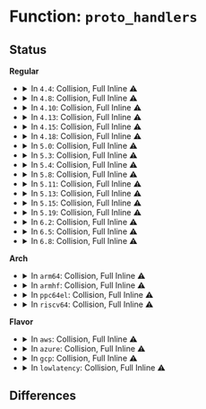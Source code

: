 # Function: <code>proto_handlers</code>

## Status
<b>Regular</b>
<ul>
<li>
<details>
<summary>In <code>4.4</code>: Collision, Full Inline ⚠️</summary>

**Collision:** Static-Static Collision

**Inline:** Full

**Transformation:** False

**Instances:**

```
In net/ipv4/xfrm4_protocol.c (ffffffff817b03e6)
Location: net/ipv4/xfrm4_protocol.c:30
Inline: True
Inline callers:
  - net/ipv4/xfrm4_protocol.c:xfrm4_rcv_cb
  - net/ipv4/xfrm4_protocol.c:xfrm4_protocol_register
  - net/ipv4/xfrm4_protocol.c:xfrm4_protocol_register
  - net/ipv4/xfrm4_protocol.c:xfrm4_protocol_register
  - net/ipv4/xfrm4_protocol.c:xfrm4_protocol_deregister
  - net/ipv4/xfrm4_protocol.c:xfrm4_protocol_deregister
  - net/ipv4/xfrm4_protocol.c:xfrm4_protocol_deregister
```
```
In net/ipv6/xfrm6_protocol.c (ffffffff817fd466)
Location: net/ipv6/xfrm6_protocol.c:30
Inline: True
Inline callers:
  - net/ipv6/xfrm6_protocol.c:xfrm6_rcv_cb
  - net/ipv6/xfrm6_protocol.c:xfrm6_rcv_cb
  - net/ipv6/xfrm6_protocol.c:xfrm6_protocol_register
  - net/ipv6/xfrm6_protocol.c:xfrm6_protocol_register
  - net/ipv6/xfrm6_protocol.c:xfrm6_protocol_register
  - net/ipv6/xfrm6_protocol.c:xfrm6_protocol_deregister
  - net/ipv6/xfrm6_protocol.c:xfrm6_protocol_deregister
  - net/ipv6/xfrm6_protocol.c:xfrm6_protocol_deregister
```
</details>
</li>
<li>
<details>
<summary>In <code>4.8</code>: Collision, Full Inline ⚠️</summary>

**Collision:** Static-Static Collision

**Inline:** Full

**Transformation:** False

**Instances:**

```
In net/ipv4/xfrm4_protocol.c (ffffffff8181d646)
Location: net/ipv4/xfrm4_protocol.c:30
Inline: True
Inline callers:
  - net/ipv4/xfrm4_protocol.c:xfrm4_protocol_deregister
  - net/ipv4/xfrm4_protocol.c:xfrm4_protocol_deregister
  - net/ipv4/xfrm4_protocol.c:xfrm4_protocol_deregister
  - net/ipv4/xfrm4_protocol.c:xfrm4_protocol_register
  - net/ipv4/xfrm4_protocol.c:xfrm4_protocol_register
  - net/ipv4/xfrm4_protocol.c:xfrm4_protocol_register
  - net/ipv4/xfrm4_protocol.c:xfrm4_rcv_cb
```
```
In net/ipv6/xfrm6_protocol.c (ffffffff8186d156)
Location: net/ipv6/xfrm6_protocol.c:30
Inline: True
Inline callers:
  - net/ipv6/xfrm6_protocol.c:xfrm6_protocol_deregister
  - net/ipv6/xfrm6_protocol.c:xfrm6_protocol_deregister
  - net/ipv6/xfrm6_protocol.c:xfrm6_protocol_deregister
  - net/ipv6/xfrm6_protocol.c:xfrm6_protocol_register
  - net/ipv6/xfrm6_protocol.c:xfrm6_protocol_register
  - net/ipv6/xfrm6_protocol.c:xfrm6_protocol_register
  - net/ipv6/xfrm6_protocol.c:xfrm6_rcv_cb
  - net/ipv6/xfrm6_protocol.c:xfrm6_rcv_cb
```
</details>
</li>
<li>
<details>
<summary>In <code>4.10</code>: Collision, Full Inline ⚠️</summary>

**Collision:** Static-Static Collision

**Inline:** Full

**Transformation:** False

**Instances:**

```
In net/ipv4/xfrm4_protocol.c (ffffffff8184eef6)
Location: net/ipv4/xfrm4_protocol.c:30
Inline: True
Inline callers:
  - net/ipv4/xfrm4_protocol.c:xfrm4_protocol_deregister
  - net/ipv4/xfrm4_protocol.c:xfrm4_protocol_deregister
  - net/ipv4/xfrm4_protocol.c:xfrm4_protocol_deregister
  - net/ipv4/xfrm4_protocol.c:xfrm4_protocol_register
  - net/ipv4/xfrm4_protocol.c:xfrm4_protocol_register
  - net/ipv4/xfrm4_protocol.c:xfrm4_protocol_register
  - net/ipv4/xfrm4_protocol.c:xfrm4_rcv_cb
```
```
In net/ipv6/xfrm6_protocol.c (ffffffff8189ff36)
Location: net/ipv6/xfrm6_protocol.c:30
Inline: True
Inline callers:
  - net/ipv6/xfrm6_protocol.c:xfrm6_protocol_deregister
  - net/ipv6/xfrm6_protocol.c:xfrm6_protocol_deregister
  - net/ipv6/xfrm6_protocol.c:xfrm6_protocol_deregister
  - net/ipv6/xfrm6_protocol.c:xfrm6_protocol_register
  - net/ipv6/xfrm6_protocol.c:xfrm6_protocol_register
  - net/ipv6/xfrm6_protocol.c:xfrm6_protocol_register
  - net/ipv6/xfrm6_protocol.c:xfrm6_rcv_cb
  - net/ipv6/xfrm6_protocol.c:xfrm6_rcv_cb
```
</details>
</li>
<li>
<details>
<summary>In <code>4.13</code>: Collision, Full Inline ⚠️</summary>

**Collision:** Static-Static Collision

**Inline:** Full

**Transformation:** False

**Instances:**

```
In net/ipv4/xfrm4_protocol.c (ffffffff81872aaf)
Location: net/ipv4/xfrm4_protocol.c:30
Inline: True
Inline callers:
  - net/ipv4/xfrm4_protocol.c:xfrm4_protocol_deregister
  - net/ipv4/xfrm4_protocol.c:xfrm4_protocol_deregister
  - net/ipv4/xfrm4_protocol.c:xfrm4_protocol_register
  - net/ipv4/xfrm4_protocol.c:xfrm4_protocol_register
  - net/ipv4/xfrm4_protocol.c:xfrm4_rcv_cb
```
```
In net/ipv6/xfrm6_protocol.c (ffffffff818c654f)
Location: net/ipv6/xfrm6_protocol.c:30
Inline: True
Inline callers:
  - net/ipv6/xfrm6_protocol.c:xfrm6_protocol_deregister
  - net/ipv6/xfrm6_protocol.c:xfrm6_protocol_deregister
  - net/ipv6/xfrm6_protocol.c:xfrm6_protocol_register
  - net/ipv6/xfrm6_protocol.c:xfrm6_protocol_register
```
</details>
</li>
<li>
<details>
<summary>In <code>4.15</code>: Collision, Full Inline ⚠️</summary>

**Collision:** Static-Static Collision

**Inline:** Full

**Transformation:** False

**Instances:**

```
In net/ipv4/xfrm4_protocol.c (ffffffff818f34df)
Location: net/ipv4/xfrm4_protocol.c:30
Inline: True
Inline callers:
  - net/ipv4/xfrm4_protocol.c:xfrm4_protocol_deregister
  - net/ipv4/xfrm4_protocol.c:xfrm4_protocol_deregister
  - net/ipv4/xfrm4_protocol.c:xfrm4_protocol_register
  - net/ipv4/xfrm4_protocol.c:xfrm4_protocol_register
  - net/ipv4/xfrm4_protocol.c:xfrm4_rcv_cb
```
```
In net/ipv6/xfrm6_protocol.c (ffffffff8194991f)
Location: net/ipv6/xfrm6_protocol.c:30
Inline: True
Inline callers:
  - net/ipv6/xfrm6_protocol.c:xfrm6_protocol_deregister
  - net/ipv6/xfrm6_protocol.c:xfrm6_protocol_deregister
  - net/ipv6/xfrm6_protocol.c:xfrm6_protocol_register
  - net/ipv6/xfrm6_protocol.c:xfrm6_protocol_register
```
</details>
</li>
<li>
<details>
<summary>In <code>4.18</code>: Collision, Full Inline ⚠️</summary>

**Collision:** Static-Static Collision

**Inline:** Full

**Transformation:** False

**Instances:**

```
In net/ipv4/xfrm4_protocol.c (ffffffff81949d9c)
Location: net/ipv4/xfrm4_protocol.c:30
Inline: True
Inline callers:
  - net/ipv4/xfrm4_protocol.c:xfrm4_protocol_deregister
  - net/ipv4/xfrm4_protocol.c:xfrm4_protocol_register
  - net/ipv4/xfrm4_protocol.c:xfrm4_rcv_cb
```
```
In net/ipv6/xfrm6_protocol.c (ffffffff819a292c)
Location: net/ipv6/xfrm6_protocol.c:30
Inline: True
Inline callers:
  - net/ipv6/xfrm6_protocol.c:xfrm6_protocol_deregister
  - net/ipv6/xfrm6_protocol.c:xfrm6_protocol_register
```
</details>
</li>
<li>
<details>
<summary>In <code>5.0</code>: Collision, Full Inline ⚠️</summary>

**Collision:** Static-Static Collision

**Inline:** Full

**Transformation:** False

**Instances:**

```
In net/ipv4/xfrm4_protocol.c (ffffffff8197ba8c)
Location: net/ipv4/xfrm4_protocol.c:30
Inline: True
Inline callers:
  - net/ipv4/xfrm4_protocol.c:xfrm4_protocol_deregister
  - net/ipv4/xfrm4_protocol.c:xfrm4_protocol_deregister
  - net/ipv4/xfrm4_protocol.c:xfrm4_protocol_register
  - net/ipv4/xfrm4_protocol.c:xfrm4_protocol_register
  - net/ipv4/xfrm4_protocol.c:xfrm4_rcv_cb
```
```
In net/ipv6/xfrm6_protocol.c (ffffffff819d95cc)
Location: net/ipv6/xfrm6_protocol.c:30
Inline: True
Inline callers:
  - net/ipv6/xfrm6_protocol.c:xfrm6_protocol_deregister
  - net/ipv6/xfrm6_protocol.c:xfrm6_protocol_deregister
  - net/ipv6/xfrm6_protocol.c:xfrm6_protocol_register
  - net/ipv6/xfrm6_protocol.c:xfrm6_protocol_register
```
</details>
</li>
<li>
<details>
<summary>In <code>5.3</code>: Collision, Full Inline ⚠️</summary>

**Collision:** Static-Static Collision

**Inline:** Full

**Transformation:** False

**Instances:**

```
In net/ipv4/xfrm4_protocol.c (ffffffff819e4f75)
Location: net/ipv4/xfrm4_protocol.c:26
Inline: True
Inline callers:
  - net/ipv4/xfrm4_protocol.c:xfrm4_protocol_deregister
  - net/ipv4/xfrm4_protocol.c:xfrm4_protocol_deregister
  - net/ipv4/xfrm4_protocol.c:xfrm4_protocol_deregister
  - net/ipv4/xfrm4_protocol.c:xfrm4_protocol_register
  - net/ipv4/xfrm4_protocol.c:xfrm4_protocol_register
  - net/ipv4/xfrm4_protocol.c:xfrm4_protocol_register
  - net/ipv4/xfrm4_protocol.c:xfrm4_rcv_cb
```
```
In net/ipv6/xfrm6_protocol.c (ffffffff81a47e95)
Location: net/ipv6/xfrm6_protocol.c:26
Inline: True
Inline callers:
  - net/ipv6/xfrm6_protocol.c:xfrm6_protocol_deregister
  - net/ipv6/xfrm6_protocol.c:xfrm6_protocol_deregister
  - net/ipv6/xfrm6_protocol.c:xfrm6_protocol_deregister
  - net/ipv6/xfrm6_protocol.c:xfrm6_protocol_register
  - net/ipv6/xfrm6_protocol.c:xfrm6_protocol_register
  - net/ipv6/xfrm6_protocol.c:xfrm6_protocol_register
  - net/ipv6/xfrm6_protocol.c:xfrm6_rcv_cb
  - net/ipv6/xfrm6_protocol.c:xfrm6_rcv_cb
```
</details>
</li>
<li>
<details>
<summary>In <code>5.4</code>: Collision, Full Inline ⚠️</summary>

**Collision:** Static-Static Collision

**Inline:** Full

**Transformation:** False

**Instances:**

```
In net/ipv4/xfrm4_protocol.c (ffffffff81a1bfa5)
Location: net/ipv4/xfrm4_protocol.c:26
Inline: True
Inline callers:
  - net/ipv4/xfrm4_protocol.c:xfrm4_protocol_deregister
  - net/ipv4/xfrm4_protocol.c:xfrm4_protocol_deregister
  - net/ipv4/xfrm4_protocol.c:xfrm4_protocol_deregister
  - net/ipv4/xfrm4_protocol.c:xfrm4_protocol_register
  - net/ipv4/xfrm4_protocol.c:xfrm4_protocol_register
  - net/ipv4/xfrm4_protocol.c:xfrm4_protocol_register
  - net/ipv4/xfrm4_protocol.c:xfrm4_rcv_cb
```
```
In net/ipv6/xfrm6_protocol.c (ffffffff81a7ea45)
Location: net/ipv6/xfrm6_protocol.c:26
Inline: True
Inline callers:
  - net/ipv6/xfrm6_protocol.c:xfrm6_protocol_deregister
  - net/ipv6/xfrm6_protocol.c:xfrm6_protocol_deregister
  - net/ipv6/xfrm6_protocol.c:xfrm6_protocol_deregister
  - net/ipv6/xfrm6_protocol.c:xfrm6_protocol_register
  - net/ipv6/xfrm6_protocol.c:xfrm6_protocol_register
  - net/ipv6/xfrm6_protocol.c:xfrm6_protocol_register
  - net/ipv6/xfrm6_protocol.c:xfrm6_rcv_cb
  - net/ipv6/xfrm6_protocol.c:xfrm6_rcv_cb
```
</details>
</li>
<li>
<details>
<summary>In <code>5.8</code>: Collision, Full Inline ⚠️</summary>

**Collision:** Static-Static Collision

**Inline:** Full

**Transformation:** False

**Instances:**

```
In net/ipv4/xfrm4_protocol.c (ffffffff81b0cf85)
Location: net/ipv4/xfrm4_protocol.c:26
Inline: True
Inline callers:
  - net/ipv4/xfrm4_protocol.c:xfrm4_protocol_deregister
  - net/ipv4/xfrm4_protocol.c:xfrm4_protocol_deregister
  - net/ipv4/xfrm4_protocol.c:xfrm4_protocol_deregister
  - net/ipv4/xfrm4_protocol.c:xfrm4_protocol_register
  - net/ipv4/xfrm4_protocol.c:xfrm4_protocol_register
  - net/ipv4/xfrm4_protocol.c:xfrm4_protocol_register
  - net/ipv4/xfrm4_protocol.c:xfrm4_rcv_encap
  - net/ipv4/xfrm4_protocol.c:xfrm4_rcv_cb
```
```
In net/ipv6/xfrm6_protocol.c (ffffffff81b79695)
Location: net/ipv6/xfrm6_protocol.c:27
Inline: True
Inline callers:
  - net/ipv6/xfrm6_protocol.c:xfrm6_protocol_deregister
  - net/ipv6/xfrm6_protocol.c:xfrm6_protocol_deregister
  - net/ipv6/xfrm6_protocol.c:xfrm6_protocol_deregister
  - net/ipv6/xfrm6_protocol.c:xfrm6_protocol_register
  - net/ipv6/xfrm6_protocol.c:xfrm6_protocol_register
  - net/ipv6/xfrm6_protocol.c:xfrm6_protocol_register
  - net/ipv6/xfrm6_protocol.c:xfrm6_rcv_encap
  - net/ipv6/xfrm6_protocol.c:xfrm6_rcv_cb
  - net/ipv6/xfrm6_protocol.c:xfrm6_rcv_cb
```
</details>
</li>
<li>
<details>
<summary>In <code>5.11</code>: Collision, Full Inline ⚠️</summary>

**Collision:** Static-Static Collision

**Inline:** Full

**Transformation:** False

**Instances:**

```
In net/ipv4/xfrm4_protocol.c (ffffffff81b1b2c5)
Location: net/ipv4/xfrm4_protocol.c:26
Inline: True
Inline callers:
  - net/ipv4/xfrm4_protocol.c:xfrm4_protocol_deregister
  - net/ipv4/xfrm4_protocol.c:xfrm4_protocol_deregister
  - net/ipv4/xfrm4_protocol.c:xfrm4_protocol_deregister
  - net/ipv4/xfrm4_protocol.c:xfrm4_protocol_register
  - net/ipv4/xfrm4_protocol.c:xfrm4_protocol_register
  - net/ipv4/xfrm4_protocol.c:xfrm4_protocol_register
  - net/ipv4/xfrm4_protocol.c:xfrm4_rcv_encap
  - net/ipv4/xfrm4_protocol.c:xfrm4_rcv_cb
```
```
In net/ipv6/xfrm6_protocol.c (ffffffff81b88625)
Location: net/ipv6/xfrm6_protocol.c:27
Inline: True
Inline callers:
  - net/ipv6/xfrm6_protocol.c:xfrm6_protocol_deregister
  - net/ipv6/xfrm6_protocol.c:xfrm6_protocol_deregister
  - net/ipv6/xfrm6_protocol.c:xfrm6_protocol_deregister
  - net/ipv6/xfrm6_protocol.c:xfrm6_protocol_register
  - net/ipv6/xfrm6_protocol.c:xfrm6_protocol_register
  - net/ipv6/xfrm6_protocol.c:xfrm6_protocol_register
  - net/ipv6/xfrm6_protocol.c:xfrm6_rcv_encap
  - net/ipv6/xfrm6_protocol.c:xfrm6_rcv_cb
  - net/ipv6/xfrm6_protocol.c:xfrm6_rcv_cb
```
</details>
</li>
<li>
<details>
<summary>In <code>5.13</code>: Collision, Full Inline ⚠️</summary>

**Collision:** Static-Static Collision

**Inline:** Full

**Transformation:** False

**Instances:**

```
In net/ipv4/xfrm4_protocol.c (ffffffff81b08f75)
Location: net/ipv4/xfrm4_protocol.c:26
Inline: True
Inline callers:
  - net/ipv4/xfrm4_protocol.c:xfrm4_protocol_deregister
  - net/ipv4/xfrm4_protocol.c:xfrm4_protocol_deregister
  - net/ipv4/xfrm4_protocol.c:xfrm4_protocol_deregister
  - net/ipv4/xfrm4_protocol.c:xfrm4_protocol_register
  - net/ipv4/xfrm4_protocol.c:xfrm4_protocol_register
  - net/ipv4/xfrm4_protocol.c:xfrm4_protocol_register
  - net/ipv4/xfrm4_protocol.c:xfrm4_rcv_encap
  - net/ipv4/xfrm4_protocol.c:xfrm4_rcv_cb
```
```
In net/ipv6/xfrm6_protocol.c (ffffffff81b77355)
Location: net/ipv6/xfrm6_protocol.c:27
Inline: True
Inline callers:
  - net/ipv6/xfrm6_protocol.c:xfrm6_protocol_deregister
  - net/ipv6/xfrm6_protocol.c:xfrm6_protocol_deregister
  - net/ipv6/xfrm6_protocol.c:xfrm6_protocol_deregister
  - net/ipv6/xfrm6_protocol.c:xfrm6_protocol_register
  - net/ipv6/xfrm6_protocol.c:xfrm6_protocol_register
  - net/ipv6/xfrm6_protocol.c:xfrm6_protocol_register
  - net/ipv6/xfrm6_protocol.c:xfrm6_rcv_encap
  - net/ipv6/xfrm6_protocol.c:xfrm6_rcv_cb
  - net/ipv6/xfrm6_protocol.c:xfrm6_rcv_cb
```
</details>
</li>
<li>
<details>
<summary>In <code>5.15</code>: Collision, Full Inline ⚠️</summary>

**Collision:** Static-Static Collision

**Inline:** Full

**Transformation:** False

**Instances:**

```
In net/ipv4/xfrm4_protocol.c (ffffffff81bcbe65)
Location: net/ipv4/xfrm4_protocol.c:26
Inline: True
Inline callers:
  - net/ipv4/xfrm4_protocol.c:xfrm4_protocol_deregister
  - net/ipv4/xfrm4_protocol.c:xfrm4_protocol_deregister
  - net/ipv4/xfrm4_protocol.c:xfrm4_protocol_deregister
  - net/ipv4/xfrm4_protocol.c:xfrm4_protocol_register
  - net/ipv4/xfrm4_protocol.c:xfrm4_protocol_register
  - net/ipv4/xfrm4_protocol.c:xfrm4_protocol_register
  - net/ipv4/xfrm4_protocol.c:xfrm4_rcv_encap
  - net/ipv4/xfrm4_protocol.c:xfrm4_rcv_cb
```
```
In net/ipv6/xfrm6_protocol.c (ffffffff81c41e25)
Location: net/ipv6/xfrm6_protocol.c:27
Inline: True
Inline callers:
  - net/ipv6/xfrm6_protocol.c:xfrm6_protocol_deregister
  - net/ipv6/xfrm6_protocol.c:xfrm6_protocol_deregister
  - net/ipv6/xfrm6_protocol.c:xfrm6_protocol_deregister
  - net/ipv6/xfrm6_protocol.c:xfrm6_protocol_register
  - net/ipv6/xfrm6_protocol.c:xfrm6_protocol_register
  - net/ipv6/xfrm6_protocol.c:xfrm6_protocol_register
  - net/ipv6/xfrm6_protocol.c:xfrm6_rcv_encap
  - net/ipv6/xfrm6_protocol.c:xfrm6_rcv_cb
  - net/ipv6/xfrm6_protocol.c:xfrm6_rcv_cb
```
</details>
</li>
<li>
<details>
<summary>In <code>5.19</code>: Collision, Full Inline ⚠️</summary>

**Collision:** Static-Static Collision

**Inline:** Full

**Transformation:** False

**Instances:**

```
In net/ipv4/xfrm4_protocol.c (ffffffff81d619e5)
Location: net/ipv4/xfrm4_protocol.c:26
Inline: True
Inline callers:
  - net/ipv4/xfrm4_protocol.c:xfrm4_protocol_deregister
  - net/ipv4/xfrm4_protocol.c:xfrm4_protocol_deregister
  - net/ipv4/xfrm4_protocol.c:xfrm4_protocol_deregister
  - net/ipv4/xfrm4_protocol.c:xfrm4_protocol_register
  - net/ipv4/xfrm4_protocol.c:xfrm4_protocol_register
  - net/ipv4/xfrm4_protocol.c:xfrm4_protocol_register
  - net/ipv4/xfrm4_protocol.c:xfrm4_rcv_encap
  - net/ipv4/xfrm4_protocol.c:xfrm4_rcv_cb
```
```
In net/ipv6/xfrm6_protocol.c (ffffffff81de06d5)
Location: net/ipv6/xfrm6_protocol.c:27
Inline: True
Inline callers:
  - net/ipv6/xfrm6_protocol.c:xfrm6_protocol_deregister
  - net/ipv6/xfrm6_protocol.c:xfrm6_protocol_deregister
  - net/ipv6/xfrm6_protocol.c:xfrm6_protocol_deregister
  - net/ipv6/xfrm6_protocol.c:xfrm6_protocol_register
  - net/ipv6/xfrm6_protocol.c:xfrm6_protocol_register
  - net/ipv6/xfrm6_protocol.c:xfrm6_protocol_register
  - net/ipv6/xfrm6_protocol.c:xfrm6_rcv_encap
  - net/ipv6/xfrm6_protocol.c:xfrm6_rcv_cb
  - net/ipv6/xfrm6_protocol.c:xfrm6_rcv_cb
```
</details>
</li>
<li>
<details>
<summary>In <code>6.2</code>: Collision, Full Inline ⚠️</summary>

**Collision:** Static-Static Collision

**Inline:** Full

**Transformation:** False

**Instances:**

```
In net/ipv4/xfrm4_protocol.c (ffffffff81f2c395)
Location: net/ipv4/xfrm4_protocol.c:26
Inline: True
Inline callers:
  - net/ipv4/xfrm4_protocol.c:xfrm4_protocol_deregister
  - net/ipv4/xfrm4_protocol.c:xfrm4_protocol_deregister
  - net/ipv4/xfrm4_protocol.c:xfrm4_protocol_deregister
  - net/ipv4/xfrm4_protocol.c:xfrm4_protocol_register
  - net/ipv4/xfrm4_protocol.c:xfrm4_protocol_register
  - net/ipv4/xfrm4_protocol.c:xfrm4_protocol_register
  - net/ipv4/xfrm4_protocol.c:xfrm4_rcv_encap
  - net/ipv4/xfrm4_protocol.c:xfrm4_rcv_cb
```
```
In net/ipv6/xfrm6_protocol.c (ffffffff81fb2a95)
Location: net/ipv6/xfrm6_protocol.c:27
Inline: True
Inline callers:
  - net/ipv6/xfrm6_protocol.c:xfrm6_protocol_deregister
  - net/ipv6/xfrm6_protocol.c:xfrm6_protocol_deregister
  - net/ipv6/xfrm6_protocol.c:xfrm6_protocol_deregister
  - net/ipv6/xfrm6_protocol.c:xfrm6_protocol_register
  - net/ipv6/xfrm6_protocol.c:xfrm6_protocol_register
  - net/ipv6/xfrm6_protocol.c:xfrm6_protocol_register
  - net/ipv6/xfrm6_protocol.c:xfrm6_rcv_encap
  - net/ipv6/xfrm6_protocol.c:xfrm6_rcv_cb
  - net/ipv6/xfrm6_protocol.c:xfrm6_rcv_cb
```
</details>
</li>
<li>
<details>
<summary>In <code>6.5</code>: Collision, Full Inline ⚠️</summary>

**Collision:** Static-Static Collision

**Inline:** Full

**Transformation:** False

**Instances:**

```
In net/ipv4/xfrm4_protocol.c (ffffffff81f8bed5)
Location: net/ipv4/xfrm4_protocol.c:26
Inline: True
Inline callers:
  - net/ipv4/xfrm4_protocol.c:xfrm4_protocol_register
  - net/ipv4/xfrm4_protocol.c:xfrm4_protocol_register
  - net/ipv4/xfrm4_protocol.c:xfrm4_protocol_register
  - net/ipv4/xfrm4_protocol.c:xfrm4_rcv_encap
  - net/ipv4/xfrm4_protocol.c:xfrm4_rcv_cb
```
```
In net/ipv6/xfrm6_protocol.c (ffffffff82013035)
Location: net/ipv6/xfrm6_protocol.c:27
Inline: True
Inline callers:
  - net/ipv6/xfrm6_protocol.c:xfrm6_protocol_register
  - net/ipv6/xfrm6_protocol.c:xfrm6_protocol_register
  - net/ipv6/xfrm6_protocol.c:xfrm6_protocol_register
  - net/ipv6/xfrm6_protocol.c:xfrm6_rcv_encap
  - net/ipv6/xfrm6_protocol.c:xfrm6_rcv_cb
  - net/ipv6/xfrm6_protocol.c:xfrm6_rcv_cb
```
</details>
</li>
<li>
<details>
<summary>In <code>6.8</code>: Collision, Full Inline ⚠️</summary>

**Collision:** Static-Static Collision

**Inline:** Full

**Transformation:** False

**Instances:**

```
In net/ipv4/xfrm4_protocol.c (ffffffff820537d5)
Location: net/ipv4/xfrm4_protocol.c:26
Inline: True
Inline callers:
  - net/ipv4/xfrm4_protocol.c:xfrm4_protocol_register
  - net/ipv4/xfrm4_protocol.c:xfrm4_protocol_register
  - net/ipv4/xfrm4_protocol.c:xfrm4_protocol_register
  - net/ipv4/xfrm4_protocol.c:xfrm4_rcv_encap
  - net/ipv4/xfrm4_protocol.c:xfrm4_rcv_cb
```
```
In net/ipv6/xfrm6_protocol.c (ffffffff820e2195)
Location: net/ipv6/xfrm6_protocol.c:27
Inline: True
Inline callers:
  - net/ipv6/xfrm6_protocol.c:xfrm6_protocol_register
  - net/ipv6/xfrm6_protocol.c:xfrm6_protocol_register
  - net/ipv6/xfrm6_protocol.c:xfrm6_protocol_register
  - net/ipv6/xfrm6_protocol.c:xfrm6_rcv_encap
  - net/ipv6/xfrm6_protocol.c:xfrm6_rcv_cb
  - net/ipv6/xfrm6_protocol.c:xfrm6_rcv_cb
```
</details>
</li>
</ul>
<b>Arch</b>
<ul>
<li>
<details>
<summary>In <code>arm64</code>: Collision, Full Inline ⚠️</summary>

**Collision:** Static-Static Collision

**Inline:** Full

**Transformation:** False

**Instances:**

```
In net/ipv4/xfrm4_protocol.c (ffff800010cd81bc)
Location: net/ipv4/xfrm4_protocol.c:26
Inline: True
Inline callers:
  - net/ipv4/xfrm4_protocol.c:xfrm4_protocol_register
  - net/ipv4/xfrm4_protocol.c:xfrm4_protocol_register
  - net/ipv4/xfrm4_protocol.c:xfrm4_protocol_register
  - net/ipv4/xfrm4_protocol.c:xfrm4_rcv_cb
```
```
In net/ipv6/xfrm6_protocol.c (ffff800010d49e44)
Location: net/ipv6/xfrm6_protocol.c:26
Inline: True
Inline callers:
  - net/ipv6/xfrm6_protocol.c:xfrm6_protocol_register
  - net/ipv6/xfrm6_protocol.c:xfrm6_protocol_register
  - net/ipv6/xfrm6_protocol.c:xfrm6_protocol_register
  - net/ipv6/xfrm6_protocol.c:xfrm6_rcv_cb
  - net/ipv6/xfrm6_protocol.c:xfrm6_rcv_cb
```
</details>
</li>
<li>
<details>
<summary>In <code>armhf</code>: Collision, Full Inline ⚠️</summary>

**Collision:** Static-Static Collision

**Inline:** Full

**Transformation:** False

**Instances:**

```
In net/ipv4/xfrm4_protocol.c (c0de1c00)
Location: net/ipv4/xfrm4_protocol.c:26
Inline: True
Inline callers:
  - net/ipv4/xfrm4_protocol.c:xfrm4_protocol_register
  - net/ipv4/xfrm4_protocol.c:xfrm4_protocol_register
  - net/ipv4/xfrm4_protocol.c:xfrm4_protocol_register
  - net/ipv4/xfrm4_protocol.c:xfrm4_rcv_cb
```
```
In net/ipv6/xfrm6_protocol.c (c0e4b0c8)
Location: net/ipv6/xfrm6_protocol.c:26
Inline: True
Inline callers:
  - net/ipv6/xfrm6_protocol.c:xfrm6_protocol_register
  - net/ipv6/xfrm6_protocol.c:xfrm6_protocol_register
  - net/ipv6/xfrm6_protocol.c:xfrm6_protocol_register
  - net/ipv6/xfrm6_protocol.c:xfrm6_rcv_cb
  - net/ipv6/xfrm6_protocol.c:xfrm6_rcv_cb
```
</details>
</li>
<li>
<details>
<summary>In <code>ppc64el</code>: Collision, Full Inline ⚠️</summary>

**Collision:** Static-Static Collision

**Inline:** Full

**Transformation:** False

**Instances:**

```
In net/ipv4/xfrm4_protocol.c (c000000000df8464)
Location: net/ipv4/xfrm4_protocol.c:26
Inline: True
Inline callers:
  - net/ipv4/xfrm4_protocol.c:xfrm4_protocol_register
  - net/ipv4/xfrm4_protocol.c:xfrm4_protocol_register
  - net/ipv4/xfrm4_protocol.c:xfrm4_protocol_register
  - net/ipv4/xfrm4_protocol.c:xfrm4_rcv_cb
```
```
In net/ipv6/xfrm6_protocol.c (c000000000e7f7c4)
Location: net/ipv6/xfrm6_protocol.c:26
Inline: True
Inline callers:
  - net/ipv6/xfrm6_protocol.c:xfrm6_protocol_register
  - net/ipv6/xfrm6_protocol.c:xfrm6_protocol_register
  - net/ipv6/xfrm6_protocol.c:xfrm6_protocol_register
  - net/ipv6/xfrm6_protocol.c:xfrm6_rcv_cb
  - net/ipv6/xfrm6_protocol.c:xfrm6_rcv_cb
```
</details>
</li>
<li>
<details>
<summary>In <code>riscv64</code>: Collision, Full Inline ⚠️</summary>

**Collision:** Static-Static Collision

**Inline:** Full

**Transformation:** False

**Instances:**

```
In net/ipv4/xfrm4_protocol.c (ffffffe0008286ae)
Location: net/ipv4/xfrm4_protocol.c:26
Inline: True
Inline callers:
  - net/ipv4/xfrm4_protocol.c:xfrm4_protocol_register
  - net/ipv4/xfrm4_protocol.c:xfrm4_protocol_register
  - net/ipv4/xfrm4_protocol.c:xfrm4_protocol_register
  - net/ipv4/xfrm4_protocol.c:xfrm4_rcv_cb
```
```
In net/ipv6/xfrm6_protocol.c (ffffffe0008830d6)
Location: net/ipv6/xfrm6_protocol.c:26
Inline: True
Inline callers:
  - net/ipv6/xfrm6_protocol.c:xfrm6_protocol_register
  - net/ipv6/xfrm6_protocol.c:xfrm6_protocol_register
  - net/ipv6/xfrm6_protocol.c:xfrm6_protocol_register
  - net/ipv6/xfrm6_protocol.c:xfrm6_rcv_cb
  - net/ipv6/xfrm6_protocol.c:xfrm6_rcv_cb
```
</details>
</li>
</ul>
<b>Flavor</b>
<ul>
<li>
<details>
<summary>In <code>aws</code>: Collision, Full Inline ⚠️</summary>

**Collision:** Static-Static Collision

**Inline:** Full

**Transformation:** False

**Instances:**

```
In net/ipv4/xfrm4_protocol.c (ffffffff819bb635)
Location: net/ipv4/xfrm4_protocol.c:26
Inline: True
Inline callers:
  - net/ipv4/xfrm4_protocol.c:xfrm4_protocol_deregister
  - net/ipv4/xfrm4_protocol.c:xfrm4_protocol_deregister
  - net/ipv4/xfrm4_protocol.c:xfrm4_protocol_deregister
  - net/ipv4/xfrm4_protocol.c:xfrm4_protocol_register
  - net/ipv4/xfrm4_protocol.c:xfrm4_protocol_register
  - net/ipv4/xfrm4_protocol.c:xfrm4_protocol_register
  - net/ipv4/xfrm4_protocol.c:xfrm4_rcv_cb
```
```
In net/ipv6/xfrm6_protocol.c (ffffffff81a1e0d5)
Location: net/ipv6/xfrm6_protocol.c:26
Inline: True
Inline callers:
  - net/ipv6/xfrm6_protocol.c:xfrm6_protocol_deregister
  - net/ipv6/xfrm6_protocol.c:xfrm6_protocol_deregister
  - net/ipv6/xfrm6_protocol.c:xfrm6_protocol_deregister
  - net/ipv6/xfrm6_protocol.c:xfrm6_protocol_register
  - net/ipv6/xfrm6_protocol.c:xfrm6_protocol_register
  - net/ipv6/xfrm6_protocol.c:xfrm6_protocol_register
  - net/ipv6/xfrm6_protocol.c:xfrm6_rcv_cb
  - net/ipv6/xfrm6_protocol.c:xfrm6_rcv_cb
```
</details>
</li>
<li>
<details>
<summary>In <code>azure</code>: Collision, Full Inline ⚠️</summary>

**Collision:** Static-Static Collision

**Inline:** Full

**Transformation:** False

**Instances:**

```
In net/ipv4/xfrm4_protocol.c (ffffffff81978425)
Location: net/ipv4/xfrm4_protocol.c:26
Inline: True
Inline callers:
  - net/ipv4/xfrm4_protocol.c:xfrm4_protocol_deregister
  - net/ipv4/xfrm4_protocol.c:xfrm4_protocol_deregister
  - net/ipv4/xfrm4_protocol.c:xfrm4_protocol_deregister
  - net/ipv4/xfrm4_protocol.c:xfrm4_protocol_register
  - net/ipv4/xfrm4_protocol.c:xfrm4_protocol_register
  - net/ipv4/xfrm4_protocol.c:xfrm4_protocol_register
  - net/ipv4/xfrm4_protocol.c:xfrm4_rcv_cb
```
```
In net/ipv6/xfrm6_protocol.c (ffffffff819dae95)
Location: net/ipv6/xfrm6_protocol.c:26
Inline: True
Inline callers:
  - net/ipv6/xfrm6_protocol.c:xfrm6_protocol_deregister
  - net/ipv6/xfrm6_protocol.c:xfrm6_protocol_deregister
  - net/ipv6/xfrm6_protocol.c:xfrm6_protocol_deregister
  - net/ipv6/xfrm6_protocol.c:xfrm6_protocol_register
  - net/ipv6/xfrm6_protocol.c:xfrm6_protocol_register
  - net/ipv6/xfrm6_protocol.c:xfrm6_protocol_register
  - net/ipv6/xfrm6_protocol.c:xfrm6_rcv_cb
  - net/ipv6/xfrm6_protocol.c:xfrm6_rcv_cb
```
</details>
</li>
<li>
<details>
<summary>In <code>gcp</code>: Collision, Full Inline ⚠️</summary>

**Collision:** Static-Static Collision

**Inline:** Full

**Transformation:** False

**Instances:**

```
In net/ipv4/xfrm4_protocol.c (ffffffff81a260b5)
Location: net/ipv4/xfrm4_protocol.c:26
Inline: True
Inline callers:
  - net/ipv4/xfrm4_protocol.c:xfrm4_protocol_deregister
  - net/ipv4/xfrm4_protocol.c:xfrm4_protocol_deregister
  - net/ipv4/xfrm4_protocol.c:xfrm4_protocol_deregister
  - net/ipv4/xfrm4_protocol.c:xfrm4_protocol_register
  - net/ipv4/xfrm4_protocol.c:xfrm4_protocol_register
  - net/ipv4/xfrm4_protocol.c:xfrm4_protocol_register
  - net/ipv4/xfrm4_protocol.c:xfrm4_rcv_cb
```
```
In net/ipv6/xfrm6_protocol.c (ffffffff81a88b55)
Location: net/ipv6/xfrm6_protocol.c:26
Inline: True
Inline callers:
  - net/ipv6/xfrm6_protocol.c:xfrm6_protocol_deregister
  - net/ipv6/xfrm6_protocol.c:xfrm6_protocol_deregister
  - net/ipv6/xfrm6_protocol.c:xfrm6_protocol_deregister
  - net/ipv6/xfrm6_protocol.c:xfrm6_protocol_register
  - net/ipv6/xfrm6_protocol.c:xfrm6_protocol_register
  - net/ipv6/xfrm6_protocol.c:xfrm6_protocol_register
  - net/ipv6/xfrm6_protocol.c:xfrm6_rcv_cb
  - net/ipv6/xfrm6_protocol.c:xfrm6_rcv_cb
```
</details>
</li>
<li>
<details>
<summary>In <code>lowlatency</code>: Collision, Full Inline ⚠️</summary>

**Collision:** Static-Static Collision

**Inline:** Full

**Transformation:** False

**Instances:**

```
In net/ipv4/xfrm4_protocol.c (ffffffff81a31565)
Location: net/ipv4/xfrm4_protocol.c:26
Inline: True
Inline callers:
  - net/ipv4/xfrm4_protocol.c:xfrm4_protocol_deregister
  - net/ipv4/xfrm4_protocol.c:xfrm4_protocol_deregister
  - net/ipv4/xfrm4_protocol.c:xfrm4_protocol_deregister
  - net/ipv4/xfrm4_protocol.c:xfrm4_protocol_register
  - net/ipv4/xfrm4_protocol.c:xfrm4_protocol_register
  - net/ipv4/xfrm4_protocol.c:xfrm4_protocol_register
  - net/ipv4/xfrm4_protocol.c:xfrm4_rcv_cb
```
```
In net/ipv6/xfrm6_protocol.c (ffffffff81a957b5)
Location: net/ipv6/xfrm6_protocol.c:26
Inline: True
Inline callers:
  - net/ipv6/xfrm6_protocol.c:xfrm6_protocol_deregister
  - net/ipv6/xfrm6_protocol.c:xfrm6_protocol_deregister
  - net/ipv6/xfrm6_protocol.c:xfrm6_protocol_deregister
  - net/ipv6/xfrm6_protocol.c:xfrm6_protocol_register
  - net/ipv6/xfrm6_protocol.c:xfrm6_protocol_register
  - net/ipv6/xfrm6_protocol.c:xfrm6_protocol_register
  - net/ipv6/xfrm6_protocol.c:xfrm6_rcv_cb
  - net/ipv6/xfrm6_protocol.c:xfrm6_rcv_cb
```
</details>
</li>
</ul>

## Differences
